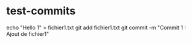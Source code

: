 # test-commits
echo "Hello 1" > fichier1.txt
git add fichier1.txt
git commit -m "Commit 1 : Ajout de fichier1"
